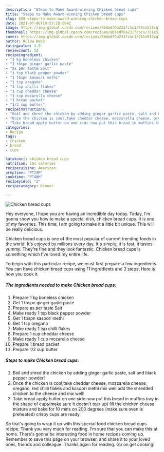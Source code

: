 ```yaml
---
description: "Steps to Make Award-winning Chicken bread cups"
title: "Steps to Make Award-winning Chicken bread cups"
slug: 659-steps-to-make-award-winning-chicken-bread-cups
date: 2021-07-06T19:55:28.804Z
image: https://img-global.cpcdn.com/recipes/6b4edf6a231fcbc1/751x532cq70/chicken-bread-cups-recipe-main-photo.jpg
thumbnail: https://img-global.cpcdn.com/recipes/6b4edf6a231fcbc1/751x532cq70/chicken-bread-cups-recipe-main-photo.jpg
cover: https://img-global.cpcdn.com/recipes/6b4edf6a231fcbc1/751x532cq70/chicken-bread-cups-recipe-main-photo.jpg
author: Hulda Webb
ratingvalue: 3.9
reviewcount: 12
recipeingredient:
- "1 kg boneless chicken"
- "1 tbspn ginger garlic paste"
- "as per taste Salt"
- "1 tsp black pepper powder"
- "1 tbspn kasoori methi"
- "1 tsp oregano"
- "1 tsp chilli flakes"
- "1 cup cheddar cheese"
- "1 cup mozarella cheese"
- "1 bread packet"
- "1/2 cup butter"
recipeinstructions:
- "Boil and shred the chicken by adding ginger garlic paste, salt and black pepper powder!"
- "Once the chicken is cool,take cheddar cheese, mozzarella cheese, oregano, red chilli flakes and kasoori methi mix well add the shredded chicken to the cheese and mix well!"
- "Take bread apply butter on one side now put this bread in muffins tray in the shape of cups(make sure it doesn&#39;t tear up) fill the chicken cheese mixture and bake for 10 mins on 200 degrees (make sure oven is preheated) crispy cups are ready"
categories:
- Recipe
tags:
- chicken
- bread
- cups

katakunci: chicken bread cups 
nutrition: 161 calories
recipecuisine: American
preptime: "PT23M"
cooktime: "PT40M"
recipeyield: "3"
recipecategory: Dinner

---
```



![Chicken bread cups](https://img-global.cpcdn.com/recipes/6b4edf6a231fcbc1/751x532cq70/chicken-bread-cups-recipe-main-photo.jpg)

Hey everyone, I hope you are having an incredible day today. Today, I'm gonna show you how to make a special dish, chicken bread cups. It is one of my favorites. This time, I am going to make it a little bit unique. This will be really delicious.



Chicken bread cups is one of the most popular of current trending foods in the world. It's enjoyed by millions every day. It's simple, it is fast, it tastes yummy. They're fine and they look fantastic. Chicken bread cups is something which I've loved my entire life.


To begin with this particular recipe, we must first prepare a few ingredients. You can have chicken bread cups using 11 ingredients and 3 steps. Here is how you cook it.

<!--inarticleads1-->

##### The ingredients needed to make Chicken bread cups:

1. Prepare 1 kg boneless chicken
1. Get 1 tbspn ginger garlic paste
1. Prepare as per taste Salt
1. Make ready 1 tsp black pepper powder
1. Get 1 tbspn kasoori methi
1. Get 1 tsp oregano
1. Make ready 1 tsp chilli flakes
1. Prepare 1 cup cheddar cheese
1. Make ready 1 cup mozarella cheese
1. Prepare 1 bread packet
1. Prepare 1/2 cup butter




<!--inarticleads2-->

##### Steps to make Chicken bread cups:

1. Boil and shred the chicken by adding ginger garlic paste, salt and black pepper powder!
1. Once the chicken is cool,take cheddar cheese, mozzarella cheese, oregano, red chilli flakes and kasoori methi mix well add the shredded chicken to the cheese and mix well!
1. Take bread apply butter on one side now put this bread in muffins tray in the shape of cups(make sure it doesn&#39;t tear up) fill the chicken cheese mixture and bake for 10 mins on 200 degrees (make sure oven is preheated) crispy cups are ready




So that's going to wrap it up with this special food chicken bread cups recipe. Thank you very much for reading. I'm sure that you can make this at home. There's gonna be interesting food in home recipes coming up. Remember to save this page on your browser, and share it to your loved ones, friends and colleague. Thanks again for reading. Go on get cooking!
